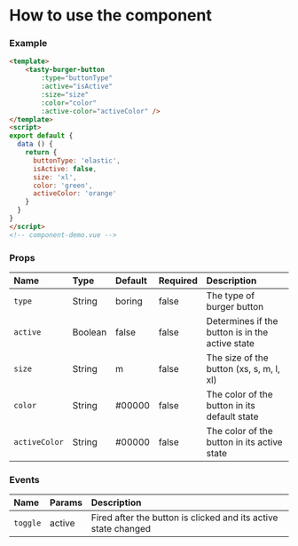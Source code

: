 # How to use the component

### Example

```html
<template>
    <tasty-burger-button 
        :type="buttonType" 
        :active="isActive" 
        :size="size" 
        :color="color" 
        :active-color="activeColor" />
</template>
<script>
export default {
  data () {
    return {
      buttonType: 'elastic',
      isActive: false,
      size: 'xl',
      color: 'green',
      activeColor: 'orange'
    }
  }
}
</script>
<!-- component-demo.vue -->
````

### Props

Name                 | Type       | Default      | Required | Description
:---------------------|:------------|:--------------|:----------|:-------------------------------------------------
`type`               | String     | boring       | false    | The type of burger button
`active`             | Boolean    | false        | false    | Determines if the button is in the active state
`size`             | String    | m        | false    | The size of the button (xs, s, m, l, xl)
`color`             | String     | #00000       | false    | The color of the button in its default state
`activeColor`        | String     | #00000       | false    | The color of the button in its active state


### Events

Name                 | Params      | Description
:---------------------|:-------------|:------------------------------------------------
`toggle`             | active      | Fired after the button is clicked and its active state changed















